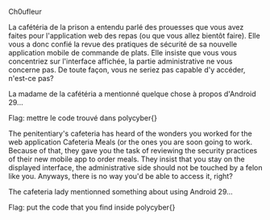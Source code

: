 Ch0ufleur

La cafétéria de la prison a entendu parlé des prouesses que vous avez faites pour l'application web des repas (ou que vous allez bientôt faire). Elle vous a donc confié la revue des pratiques de sécurité de sa nouvelle application mobile de commande de plats. Elle insiste que vous vous concentriez sur l'interface affichée, la partie administrative ne vous concerne pas. De toute façon, vous ne seriez pas capable d'y accéder, n'est-ce pas?

La madame de la cafétéria a mentionné quelque chose à propos d'Android 29...

Flag: mettre le code trouvé dans polycyber{}

The penitentiary's cafeteria has heard of the wonders you worked for the web application Cafeteria Meals (or the ones you are soon going to work. Because of that, they gave you the task of reviewing the security practices of their new mobile app to order meals. They insist that you stay on the displayed interface, the administrative side should not be touched by a felon like you. Anyways, there is no way you'd be able to access it, right?

The cafeteria lady mentionned something about using Android 29...

Flag: put the code that you find inside polycyber{}
